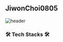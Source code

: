 ## JiwonChoi0805
![header](https://capsule-render.vercel.app/api?type=waving&color=0:fad0c4,100:ffd1ff&height=200&section=header&text=JiwonChoi0805&desc=Computer%20Science%20Engineering&fontColor=e6dee9&fontSize=40&fontAlignY=40)

### 🛠️ Tech Stacks 🛠️


<!--
**JiwonChoi0805/JiwonChoi0805** is a ✨ _special_ ✨ repository because its `README.md` (this file) appears on your GitHub profile.

Here are some ideas to get you started:

- 🔭 I’m currently working on ...
- 🌱 I’m currently learning ...
- 👯 I’m looking to collaborate on ...
- 🤔 I’m looking for help with ...
- 💬 Ask me about ...
- 📫 How to reach me: ...
- 😄 Pronouns: ...
- ⚡ Fun fact: ...
-->
